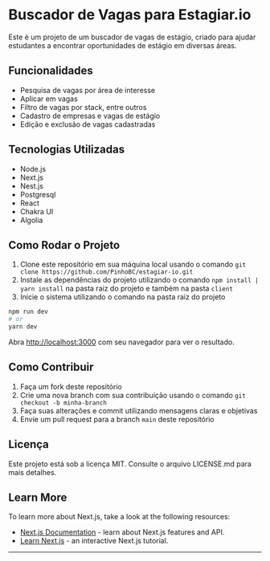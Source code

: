 # Buscador de Vagas para Estagiar.io

Este é um projeto de um buscador de vagas de estágio, criado para ajudar estudantes a encontrar oportunidades de estágio em diversas áreas.

## Funcionalidades

- Pesquisa de vagas por área de interesse
- Aplicar em vagas
- Filtro de vagas por stack, entre outros
- Cadastro de empresas e vagas de estágio
- Edição e exclusão de vagas cadastradas

## Tecnologias Utilizadas

- Node.js
- Next.js
- Nest.js
- Postgresql
- React
- Chakra UI
- Algolia

## Como Rodar o Projeto

1. Clone este repositório em sua máquina local usando o comando `git clone https://github.com/PinhoBC/estagiar-io.git`
2. Instale as dependências do projeto utilizando o comando `npm install | yarn install` na pasta raiz do projeto e também na pasta `client`
3. Inicie o sistema utilizando o comando na pasta raiz do projeto
```bash
npm run dev
# or
yarn dev
```

Abra [http://localhost:3000](http://localhost:3000) com seu navegador para ver o resultado.

## Como Contribuir

1. Faça um fork deste repositório
2. Crie uma nova branch com sua contribuição usando o comando `git checkout -b minha-branch`
3. Faça suas alterações e commit utilizando mensagens claras e objetivas
4. Envie um pull request para a branch `main` deste repositório

## Licença

Este projeto está sob a licença MIT. Consulte o arquivo LICENSE.md para mais detalhes.

## Learn More

To learn more about Next.js, take a look at the following resources:

- [Next.js Documentation](https://nextjs.org/docs) - learn about Next.js features and API.
- [Learn Next.js](https://nextjs.org/learn) - an interactive Next.js tutorial.

---
